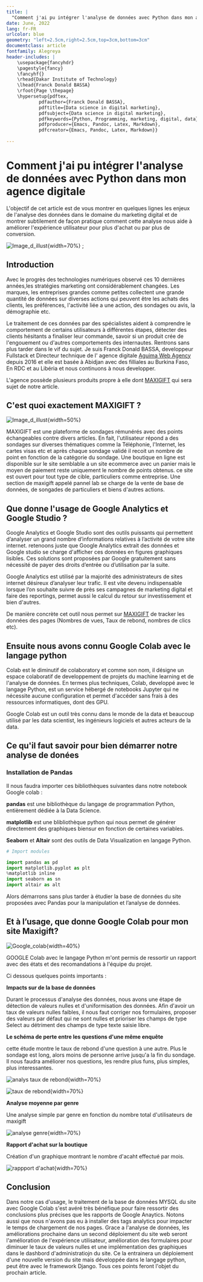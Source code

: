 ```yaml
---
title: |
  "Comment j'ai pu intégrer l'analyse de données avec Python dans mon agence digitale."
date: June, 2022
lang: fr-FR
urlcolor: blue
geometry: "left=2.5cm,right=2.5cm,top=3cm,bottom=3cm"
documentclass: article
fontfamily: Alegreya
header-includes: |
    \usepackage{fancyhdr}
    \pagestyle{fancy}
    \fancyhf{}
    \rhead{Dakar Institute of Technology}
    \lhead{Franck Donald BASSA}
    \rfoot{Page \thepage}
    \hypersetup{pdftex,
            pdfauthor={Franck Donald BASSA},
            pdftitle={Data science in digital marketing},
            pdfsubject={Data science in digital marketing},
            pdfkeywords={Python, Programming, marketing, digital, data},
            pdfproducer={Emacs, Pandoc, Latex, Markdown},
            pdfcreator={Emacs, Pandoc, Latex, Markdown}}
    
---
```


# Comment j'ai pu intégrer l'analyse de données avec Python dans mon agence digitale

L'objectif de cet article est de vous montrer en quelques lignes les enjeux de l'analyse des données dans le domaine du marketing digital et de montrer subtilement de façon pratique comment cette analyse nous aide à améliorer l'expérience utilisateur pour plus d'achat ou par plus de conversion.

![Image_d_illust](./img/shutterstock1.jpeg){width=70%} ;

## Introduction

Avec le progrès des technologies numériques observé ces 10 dernières années,les stratégies marketing ont considérablement changées. Les marques, les entreprises grandes comme petites collectent une grande quantité de données sur diverses actions qui peuvent être les achats des clients, les préférences, l'activité liée a une action, des sondages ou avis, la démographie etc.

Le traitement de ces données par des spécialistes aident à comprendre le comportement de certains utilisateurs à différentes étapes, détecter des clients hésitants a finaliser leur commande, savoir si un produit crée de l'engouement ou d'autres comportements des internautes.
Rentrons sans plus tarder dans le vif du sujet. Je suis Franck Donald BASSA, developpeur Fullstack et Directeur technique de l' agence digitale [Aguima Web Agency](https://aguimawebagency.com/) depuis 2016 et elle est basée à Abidjan avec des filliales au Burkina Faso, En RDC et au Libéria et nous continuons à nous developper.

L'agence possède plusieurs produits propre à elle dont [MAXIGIFT](https://maxigift.net/) qui sera sujet de notre article.

## C'est quoi exactement MAXIGIFT ?

![Image_d_illust](./img/screenshotmaxigift.png){width=50%}

MAXIGIFT est une plateforme de sondages rémunérés avec des points échangeables contre divers articles. En fait, l'utilisateur répond a des sondages sur diverses thématiques comme la Téléphonie, l'Internet, les cartes visas etc et après chaque sondage validé 
il recoit un nombre de point en fonction de la catégorie du sondage. 
Une boutique en ligne est disponible sur le site semblable a un site ecommerce avec un panier mais le moyen de paiement reste uniquement le nombre de points obtenus.
ce site est ouvert pour tout type de cible, particuliers comme entreprise. Une section de maxigift appelé pannel lab se charge de la vente de base de données, de songades de particuliers et biens d'autres actions. 

## Que donne l'usage de Google Analytics et Google Studio ?

Google Analytics et Google Studio sont des outils puissants qui permettent d’analyser un grand nombre d’informations relatives à l’activité de votre site internet. retenoons juste que Google Analytics extrait des données et Google studio se charge d'afficher ces données en figures graphiques lisibles. 
Ces solutions sont proposées par Google gratuitement sans nécessité de payer des droits d’entrée ou d’utilisation par la suite.

Google Analytics est utilisé par la majorité des administrateurs de sites internet désireux d’analyser leur trafic. Il est vite devenu indispensable lorsque l’on souhaite suivre de près ses campagnes de marketing digital et faire des reportings, permet aussi le calcul du retour sur investissement et bien d'autres.

De manière concrète cet outil nous permet sur [MAXIGIFT](https://maxigift.net/) de tracker les données des pages (Nombres de vues, Taux de rebond, nombres de clics etc).

## Ensuite nous avons connu Google Colab avec le langage python

Colab est le diminutif de colaboratory et comme son nom, il désigne un espace colaboratif de developpement de projets du machine learning et de l'analyse de données. En termes plus techniques, Colab, developpé avec le langage Python, est un service hébergé de notebooks Jupyter qui ne nécessite aucune configuration et permet d'accéder sans frais à des ressources informatiques, dont des GPU.

Google Colab est un outil très connu dans le monde de la data et beaucoup utilisé par les data scientist, les ingénieurs logiciels et autres acteurs de la data.

## Ce qu'il faut savoir pour bien démarrer notre analyse de donées

### Installation de Pandas

Il nous faudra importer ces bibliothèques suivantes dans notre notebook Google colab : 

**pandas** est une bibliothèque du langage de programmation Python, entièrement dédiée à la Data Science.

**matplotlib** est une blibliothèque python qui nous permet de générer directement des graphiques biensur en fonction de certaines variables.

**Seaborn** et **Altair** sont des outils de Data Visualization en langage Python.

```python
# Import modules 

import pandas as pd
import matplotlib.pyplot as plt
%matplotlib inline
import seaborn as sn
import altair as alt

```

Alors démarrons sans plus tarder à étudier la base de données du site proposées avec Pandas pour la manipulation et l’analyse de données.


## Et à l’usage, que donne Google Colab pour mon site Maxigift?


![Google_colab](./img/jupyter-google-colab.png){width=40%}

GOOGLE Colab avec le langage Python m'ont permis de ressortir un rapport avec des états et des recomandations à l'équipe du projet.

Ci dessous quelques points importants :

**Impacts sur de la base de données**

Durant le processus d'analyse des données, nous avons une étape de détection de valeurs nulles et d'uniformisation des données. Afin d'avoir un taux de valeurs nulles faibles, il nous faut corriger nos formulaires, proposer des valeurs par défaut qui ne sont nulles et prioriser les champs de type Select au détriment des champs de type texte saisie libre.  


**Le schéma de perte entre les questions d'une même enquête**

cette étude montre le taux de rebond d'une question à une autre. Plus le sondage est long, alors moins de personne arrive jusqu'a la fin du sondage.
Il nous faudra améliorer nos questions, les rendre plus funs, plus simples, plus interessantes.

![analys taux de rebond](./img/taux-de-rebond.png){width=70%}

![taux de rebond](./img/Taux-de-rebond2.png){width=70%}


**Analyse moyenne par genre**

Une analyse simple par genre en fonction du nombre total d'utilisateurs de maxigift

![analyse genre](./img/taux-de-rebond.png){width=70%}


**Rapport d'achat sur la boutique**

Création d'un graphique montrant le nombre d'acaht effectué par mois.

![rappport d'achat](./img/achat-maxigift.png){width=70%}



## Conclusion

Dans notre cas d'usage, le traitement de la base de données MYSQL du site avec Google Colab s'est avéré très bénéfique pour faire ressortir des conclusions plus précises
que les rapports de Google Anaytics. Notons aussi que nous n'avons pas eu à installer des tags analytics pour impacter le temps de chargement de nos pages.
Grace a l'analyse de données, les améliorations prochaine dans un second déploiement du site web seront l'amélioration de l'expérience utilisateur, 
amélioration des formulaires pour diminuer le taux de valeurs nulles et une implémentation des graphiques dans le dashbord d'administratiojn du site. Ce la entrainera un déploiement d'une nouvelle version du site mais développée dans le langage python, peut être avec le framework Django.
Tous ces points feront l'objet du prochain article.



